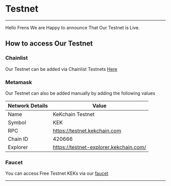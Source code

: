 
# Testnet
___
Hello Frens We are Happy to announce That Our Testnet is Live. 

## How to access Our Testnet

### Chainlist
Our Testnet can be added via Chainlist Testnets [Here](https://chainlist.org/) 


### Metamask
Our Testnet can also be added manually by adding the following values

|Network Details|Value|
|---------------|-----|
|Name|KeKchain Testnet|
|Symbol|KEK|
|RPC|https://testnet.kekchain.com|
|Chain ID|420666|
|Explorer|https://testnet-explorer.kekchain.com/|


### Faucet
You can access Free Testnet KEKs via our [faucet](https://faucet.kekchain.com/)


___
